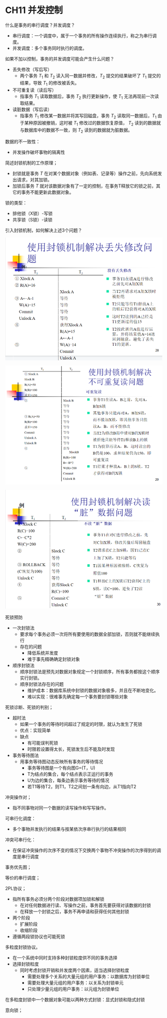 # CH11 并发控制

什么是事务的串行调度？并发调度？
- 串行调度：一个调度中，属于一个事务的所有操作连续执行，称之为串行调度。 
- 并发调度：多个事务同时执行的调度。

如果不加以控制，事务的并发调度可能会产生什么问题？
- 丢失修改（写后写）
	- 两个事务 $T_1$ 和 $T_2$ 读入同一数据并修改，$T_2$ 提交的结果破坏了 $T_1$ 提交的结果，导致 $T_1$ 的修改被丢失。
- 不可重复读（读后写）
	- 指事务 $T_1$ 读取数据后，事务 $T_2$ 执行更新操作，使 $T_1$ 无法再现前一次读取结果。
- 读脏数据（写后读）
	- 指事务 $T_1$ 修改某一数据并将其写回磁盘，事务 $T_2$ 读取同一数据后，$T_1$ 由于某种原因被撤销，这时被 $T_1$ 修改过的数据恢复原值， $T_2$ 读到的数据就与数据库中的数据不一致，则 $T_2$ 读到的数据就为脏数据。

数据的不一致性：
- 并发操作破坏事物的隔离性

简述封锁机制的工作原理；
- 封锁就是事务 $T$ 在对某个数据对象（例如表、记录等）操作之前，先向系统发出请求，对其加锁。
- 加锁后事务 $T$ 就对该数据对象有了一定的控制，在事务T释放它的锁之前，其它的事务不能更新此数据对象。

锁的类型：
- 排他锁（X锁）-写锁
- 共享锁（S锁）-读锁

引入封锁机制，如何解决上述3个问题？

![](./pic/11-1.bmp)

![](./pic/11-2.bmp)

![](./pic/11-3.bmp)

死锁预防
- 一次封锁法
	- 要求每个事务必须一次将所有要使用的数据全部加锁，否则就不能继续执行
	- 存在的问题
		- 降低系统并发度
		- 难于事先精确确定封锁对象
- 顺序封锁法
	- 顺序封锁法是预先对数据对象规定一个封锁顺序，所有事务都按这个顺序实行封锁。
	- 顺序封锁法存在的问题
		- 维护成本：数据库系统中封锁的数据对象极多，并且在不断地变化。
		- 难以实现：很难事先确定每一个事务要封锁哪些对象

死锁诊断、死锁的判别；
- 超时法
	- 如果一个事务的等待时间超过了规定的时限，就认为发生了死锁
	- 优点：实现简单
	- 缺点
		- 有可能误判死锁
		- 时限若设置得太长，死锁发生后不能及时发现
- 事务等待图法
	- 用事务等待图动态反映所有事务的等待情况
		- 事务等待图是一个有向图G=(T，U)
		- T为结点的集合，每个结点表示正运行的事务
		- U为边的集合，每条边表示事务等待的情况
		- 若T1等待T2，则T1，T2之间划一条有向边，从T1指向T2

冲突操作对；
- 指不同事物对同一个数据的读写操作和写写操作。

可串行化调度：
- 多个事物并发执行的结果与按某依次序串行执行的结果相同

冲突可串行化：
- 在保证冲突操作的次序不变的情况下交换两个事物不冲突操作的次序得到的调度是串行调度

事务优先图；

等价的串行调度；

2PL协议；
- 指所有事务必须分两个阶段对数据项加锁和解锁 
	- 在对任何数据进行读、写操作之前，事务首先要获得对该数据的封锁
	- 在释放一个封锁之后，事务不再申请和获得任何其他封锁
- 两个阶段
  - 扩展阶段
  -  收缩阶段
- 遵循两段锁协议也可能死锁
  
多粒度封锁协议。
- 在一个系统中同时支持多种封锁粒度供不同的事务选择
- 选择封锁粒度
	- 同时考虑封锁开销和并发度两个因素，适当选择封锁粒度
		- 需要处理多个关系的大量元组的用户事务：以数据库为封锁单位
		- 需要处理大量元组的用户事务：以关系为封锁单元
		- 只处理少量元组的用户事务：以元组为封锁单位

在多粒度封锁中一个数据对象可能以两种方式封锁：显式封锁和隐式封锁

意向锁；